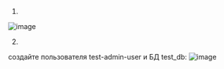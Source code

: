 1.

![image](https://github.com/inyushov/devops-netology/assets/127683348/7d39b1e7-256b-4b7f-b8c4-c336f1ed1405)
  
2.

создайте пользователя test-admin-user и БД test_db:
![image](https://github.com/inyushov/devops-netology/assets/127683348/2d73ab69-273e-466b-8f5f-7e066dbe82ea)
